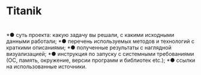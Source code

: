 # Titanik<h1>
*● суть проекта: какую задачу вы решали, с какими исходными данными работали;
*● перечень используемых методов и технологий с краткими описаниями;
*● полученные результаты с наглядной визуализацией;
*● инструкция по запуску с системными требованиями (ОС, память, окружение, версии программ и библиотек etc.);
*● ссылки на использованные источники.
